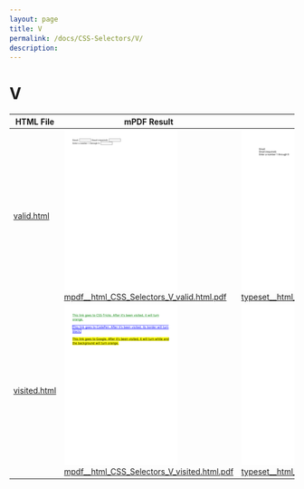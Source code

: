```yaml
---
layout: page
title: V
permalink: /docs/CSS-Selectors/V/
description: 
---
```


# V
HTML File | mPDF Result | typeset.sh Result | PDFreactor Result
------------ | ------------- | ------------- | -------------
[valid.html](/html/CSS%20Selectors/V/valid.html) | ![](mpdf__html_CSS_Selectors_V_valid.html.png) [mpdf__html_CSS_Selectors_V_valid.html.pdf](mpdf__html_CSS_Selectors_V_valid.html.pdf) | ![](typeset__html_CSS_Selectors_V_valid.html.png) [typeset__html_CSS_Selectors_V_valid.html.pdf](typeset__html_CSS_Selectors_V_valid.html.pdf) | ![](pdfreactor__html_CSS_Selectors_V_valid.html.png) [pdfreactor__html_CSS_Selectors_V_valid.html.pdf](pdfreactor__html_CSS_Selectors_V_valid.html.pdf)
[visited.html](/html/CSS%20Selectors/V/visited.html) | ![](mpdf__html_CSS_Selectors_V_visited.html.png) [mpdf__html_CSS_Selectors_V_visited.html.pdf](mpdf__html_CSS_Selectors_V_visited.html.pdf) | ![](typeset__html_CSS_Selectors_V_visited.html.png) [typeset__html_CSS_Selectors_V_visited.html.pdf](typeset__html_CSS_Selectors_V_visited.html.pdf) | ![](pdfreactor__html_CSS_Selectors_V_visited.html.png) [pdfreactor__html_CSS_Selectors_V_visited.html.pdf](pdfreactor__html_CSS_Selectors_V_visited.html.pdf)
